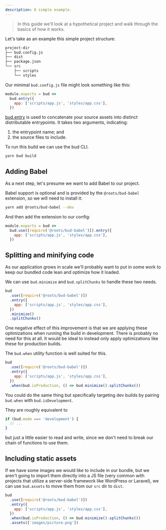 ```yaml
---
description: A simple example.
---
```


> In this guide we'll look at a
> hypothetical project and walk through the basics of how it works.

Let's take as an example this simple project structure:

```sh
project-dir
├── bud.config.js
├── dist
├── package.json
└── src
    ├── scripts
    └── styles
```

Our minimal `bud.config.js` file might look something like this:

```js
module.exports = bud =>
  bud.entry({
    app: ['scripts/app.js', 'styles/app.css'],
  })
```

[bud.entry](config-entry.md) is used to concatenate your source assets
into distinct distributable entrypoints. It takes two arguments, indicating:

1. the entrypoint name; and
2. the source files to include.

To run this build we can use the bud CLI.

```sh
yarn bud build
```

## Adding Babel

As a next step, let's presume we want to add Babel to our project.

Babel support is optional and is provided by the `@roots/bud-babel` extension, so we will need to install it:

```sh
yarn add @roots/bud-babel --dev
```

And then add the extension to our config:

```js
module.exports = bud =>
  bud.use([require('@roots/bud-babel')]).entry({
    app: ['scripts/app.js', 'styles/app.css'],
  })
```

## Splitting and minifying code

As our application grows in scale we'll probably want to put in some work to keep our bundled code lean and optimize how it loaded.

We can use `bud.minimize` and `bud.splitChunks` to handle these two needs.

```js
bud
  .use([require('@roots/bud-babel')])
  .entry({
    app: ['scripts/app.js', 'styles/app.css'],
  })
  .minimize()
  .splitChunks()
```

One negative effect of this improvement is that we are applying these optimizations when running the build in development. There is probably no need for this at all. It would be ideal to instead only apply optimizations like these for production builds.

The `bud.when` utility function is well suited for this.

```js
bud
  .use([require('@roots/bud-babel')])
  .entry({
    app: ['scripts/app.js', 'styles/app.css'],
  })
  .when(bud.isProduction, () => bud.minimize().splitChunks())
```

You could do the same thing but specifically targeting dev builds by pairing `bud.when` with `bud.isDevelopment`.

They are roughly equivalent to

```ts
if (bud.mode === 'development') {
  // ...
}
```

but just a little easier to read and write, since we don't need to break our chain of functions to use them.

## Including static assets

If we have some images we would like to include in our bundle, but we aren't going to import them directly into a JS file (very common with projects that utilize a server-side framework like WordPress or Laravel), we can use `bud.assets` to move them from our `src` dir to `dist`.

```js
bud
  .use([require('@roots/bud-babel')])
  .entry({
    app: ['scripts/app.js', 'styles/app.css'],
  })
  .when(bud.isProduction, () => bud.minimize().splitChunks())
  .assets(['images/picture.png'])
```
